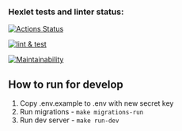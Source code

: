 ### Hexlet tests and linter status:
[![Actions Status](https://github.com/z17/python-project-lvl4/workflows/hexlet-check/badge.svg)](https://github.com/z17/python-project-lvl4/actions)


[![lint & test](https://github.com/z17/python-project-lvl4/actions/workflows/lint.yml/badge.svg)](https://github.com/z17/python-project-lvl4/actions/workflows/lint.yml)

[![Maintainability](https://api.codeclimate.com/v1/badges/8179f7ad92aeb8f76f9c/maintainability)](https://codeclimate.com/github/z17/python-project-lvl4/maintainability)

## How to run for develop

1. Copy .env.example to .env with new secret key
2. Run migrations - `make migrations-run`
3. Run dev server - `make run-dev`
